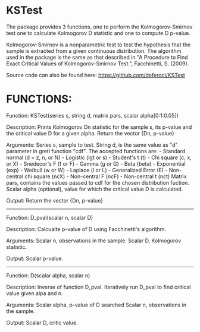 # KSTest
 
The package provides 3 functions, one to perform the Kolmogorov-Smirnov test
one to calculate Kolmogorov D statistic and one to compute D p-value.

Kolmogorov-Smirnov is a nonparametric test to test the hypothesis that the
sample is extracted from a given continuous distribution.
The algorithm used in the package is the same as that described in "A
Procedure to Find Exact Critical Values of Kolmogorov-Smirnov Test.",
Facchinetti, S. (2009).

Source code can also be found here:
https://github.com/deferoci/KSTest

FUNCTIONS:
===============================================================================
Function:	KSTest(series s, string d, matrix pars, scalar alpha[0:1:0.05])

Description:	Prints Kolmogorov Dn statistic for the sample s, its p-value
		and the critical value D for a given alpha. Return the vector
		{Dn, p-value}

Arguments:	Series s, sample to test.
		String d, is the same value as "d" parameter in gretl function
		"cdf". The accepted functions are:
			- Standard normal (d = z, n, or N)
			- Logistic (lgt or s)
			- Student's t (t)
			- Chi square (c, x, or X)
			- Snedecor's F (f or F)
			- Gamma (g or G)
			- Beta (beta)
			- Exponential (exp)
			- Weibull (w or W)
			- Laplace (l or L)
			- Generalized Error (E)
			- Non-central chi square (ncX)
			- Non-central F (ncF)
			- Non-central t (nct)
		Matrix pars, contains the values passed to cdf for the chosen
		distribution fuction.
		Scalar alpha (optional), value for which the critical value D
		is calculated.

Output:		Return the vector {Dn, p-value}

-------------------------------------------------------------------------------

Function:	D_pval(scalar n, scalar D)

Description:	Calcualte p-value of D using Facchinetti's algorithm.

Arguments:	Scalar n, observations in the sample.
		Scalar D, Kolmogorov statistic.

Output:		Scalar p-value.

-------------------------------------------------------------------------------

Function:	D(scalar alpha, scalar n)

Description:	Inverse of function D_pval. Iteratively run D_pval to find
		critical value given alpa and n.

Arguments:	Scalar alpha, p-value of D searched
		Scalar n, observations in the sample.

Output:		Scalar D, critic value.

